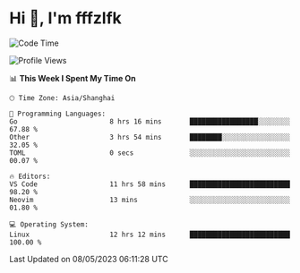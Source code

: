 # Hi 👋, I'm fffzlfk

<!--START_SECTION:waka-->
![Code Time](http://img.shields.io/badge/Code%20Time-199%20hrs%2025%20mins-blue)

![Profile Views](http://img.shields.io/badge/Profile%20Views-0-blue)

📊 **This Week I Spent My Time On** 

```text
🕑︎ Time Zone: Asia/Shanghai

💬 Programming Languages: 
Go                       8 hrs 16 mins       █████████████████░░░░░░░░   67.88 % 
Other                    3 hrs 54 mins       ████████░░░░░░░░░░░░░░░░░   32.05 % 
TOML                     0 secs              ░░░░░░░░░░░░░░░░░░░░░░░░░   00.07 % 

🔥 Editors: 
VS Code                  11 hrs 58 mins      █████████████████████████   98.20 % 
Neovim                   13 mins             ░░░░░░░░░░░░░░░░░░░░░░░░░   01.80 % 

💻 Operating System: 
Linux                    12 hrs 12 mins      █████████████████████████   100.00 % 
```


 Last Updated on 08/05/2023 06:11:28 UTC
<!--END_SECTION:waka-->
